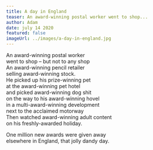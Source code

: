 ```yaml
---
title: A day in England
teaser: An award-winning postal worker went to shop...
author: Adam
date: july 14 2020
featured: false
imageUrl: ../images/a-day-in-england.jpg
---
```


An award-winning postal worker  
went to shop – but not to any shop  
An award-winning pencil retailer  
selling award-winning stock.  
He picked up his prize-winning pet  
at the award-winning pet hotel  
and picked award-winning dog shit  
on the way to his award-winning hovel  
in a multi-award-winning development  
next to the acclaimed motorway  
Then watched award-winning adult content  
on his freshly-awarded holiday.

One million new awards were given away  
elsewhere in England, that jolly dandy day.
